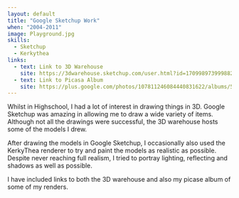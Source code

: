```yaml
---
layout: default
title: "Google Sketchup Work"
when: "2004-2011"
image: Playground.jpg
skills:
  - Sketchup
  - Kerkythea
links:
  - text: Link to 3D Warehouse
    site: https://3dwarehouse.sketchup.com/user.html?id=1709989739998828856023602
  - text: Link to Picasa Album
    site: https://plus.google.com/photos/107811246084440831622/albums/5540514594235796801?banner=pwa&authkey=COvCm8r9iOTt_QE
---
```


Whilst in Highschool, I had a lot of interest in drawing things in 3D. Google Sketchup was amazing in allowing me to draw a wide variety of items. Although not all the drawings were successful, the 3D warehouse hosts some of the models I drew. 

After drawing the models in Google Sketchup, I occasionally also used the KerkyThea renderer to try and paint the models as realistic as possible. Despite never reaching full realism, I tried to portray lighting, reflecting and shadows as well as possible. 

I have included links to both the 3D warehouse and also my picase album of some of my renders. 
